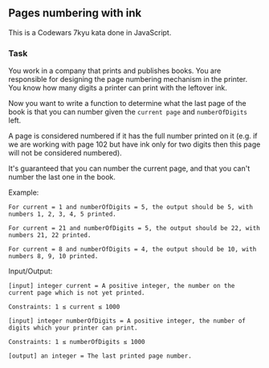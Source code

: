 ## Pages numbering with ink

This is a Codewars 7kyu kata done in JavaScript.

### Task

You work in a company that prints and publishes books. You are responsible for designing the page numbering mechanism in the printer. You know how many digits a printer can print with the leftover ink.

Now you want to write a function to determine what the last page of the book is that you can number given the `current page` and `numberOfDigits` left.

A page is considered numbered if it has the full number printed on it (e.g. if we are working with page 102 but have ink only for two digits then this page will not be considered numbered).

It's guaranteed that you can number the current page, and that you can't number the last one in the book.

Example:

```text
For current = 1 and numberOfDigits = 5, the output should be 5, with numbers 1, 2, 3, 4, 5 printed.
```

```text
For current = 21 and numberOfDigits = 5, the output should be 22, with numbers 21, 22 printed.
```

```text
For current = 8 and numberOfDigits = 4, the output should be 10, with numbers 8, 9, 10 printed.
```

Input/Output:

```text
[input] integer current = A positive integer, the number on the current page which is not yet printed.

Constraints: 1 ≤ current ≤ 1000
```

```text
[input] integer numberOfDigits = A positive integer, the number of digits which your printer can print.

Constraints: 1 ≤ numberOfDigits ≤ 1000
```

```text
[output] an integer = The last printed page number.
```
